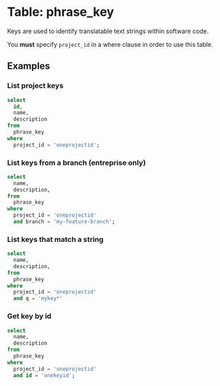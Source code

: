 # Table: phrase_key

Keys are used to identify translatable text strings within software code.

You **must** specify `project_id` in a where clause in order to use this table.

## Examples

### List project keys

```sql
select
  id,
  name,
  description
from
  phrase_key
where
  project_id = 'oneprojectid';
```

### List keys from a branch (entreprise only)

```sql
select
  name,
  description,
from
  phrase_key
where
  project_id = 'oneprojectid'
  and branch = 'my-feature-branch';
```

### List keys that match a string

```sql
select
  name,
  description,
from
  phrase_key
where
  project_id = 'oneprojectid'
  and q = 'mykey*'
```

### Get key by id

```sql
select
  name,
  description
from
  phrase_key
where
  project_id = 'oneprojectid'
  and id = 'onekeyid';
```
